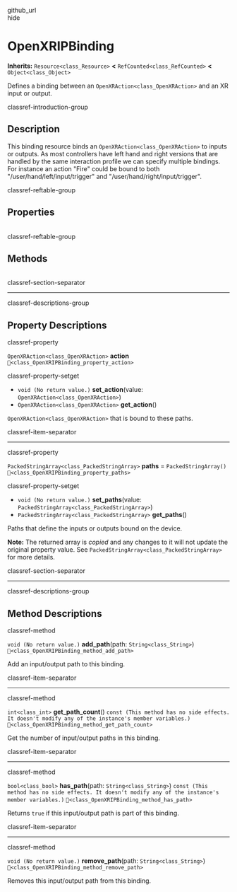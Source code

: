 github\_url  
hide

# OpenXRIPBinding

**Inherits:** `Resource<class_Resource>` **&lt;**
`RefCounted<class_RefCounted>` **&lt;** `Object<class_Object>`

Defines a binding between an `OpenXRAction<class_OpenXRAction>` and an
XR input or output.

classref-introduction-group

## Description

This binding resource binds an `OpenXRAction<class_OpenXRAction>` to
inputs or outputs. As most controllers have left hand and right versions
that are handled by the same interaction profile we can specify multiple
bindings. For instance an action "Fire" could be bound to both
"/user/hand/left/input/trigger" and "/user/hand/right/input/trigger".

classref-reftable-group

## Properties

<table>
<tbody>
<tr>
</tr>
<tr>
</tr>
</tbody>
</table>

classref-reftable-group

## Methods

<table>
<tbody>
<tr>
</tr>
<tr>
</tr>
<tr>
</tr>
<tr>
</tr>
</tbody>
</table>

classref-section-separator

------------------------------------------------------------------------

classref-descriptions-group

## Property Descriptions

classref-property

`OpenXRAction<class_OpenXRAction>` **action**
`🔗<class_OpenXRIPBinding_property_action>`

classref-property-setget

-   `void (No return value.)` **set\_action**(value:
    `OpenXRAction<class_OpenXRAction>`)
-   `OpenXRAction<class_OpenXRAction>` **get\_action**()

`OpenXRAction<class_OpenXRAction>` that is bound to these paths.

classref-item-separator

------------------------------------------------------------------------

classref-property

`PackedStringArray<class_PackedStringArray>` **paths** =
`PackedStringArray()` `🔗<class_OpenXRIPBinding_property_paths>`

classref-property-setget

-   `void (No return value.)` **set\_paths**(value:
    `PackedStringArray<class_PackedStringArray>`)
-   `PackedStringArray<class_PackedStringArray>` **get\_paths**()

Paths that define the inputs or outputs bound on the device.

**Note:** The returned array is *copied* and any changes to it will not
update the original property value. See
`PackedStringArray<class_PackedStringArray>` for more details.

classref-section-separator

------------------------------------------------------------------------

classref-descriptions-group

## Method Descriptions

classref-method

`void (No return value.)` **add\_path**(path: `String<class_String>`)
`🔗<class_OpenXRIPBinding_method_add_path>`

Add an input/output path to this binding.

classref-item-separator

------------------------------------------------------------------------

classref-method

`int<class_int>` **get\_path\_count**()
`const (This method has no side effects. It doesn't modify any of the instance's member variables.)`
`🔗<class_OpenXRIPBinding_method_get_path_count>`

Get the number of input/output paths in this binding.

classref-item-separator

------------------------------------------------------------------------

classref-method

`bool<class_bool>` **has\_path**(path: `String<class_String>`)
`const (This method has no side effects. It doesn't modify any of the instance's member variables.)`
`🔗<class_OpenXRIPBinding_method_has_path>`

Returns `true` if this input/output path is part of this binding.

classref-item-separator

------------------------------------------------------------------------

classref-method

`void (No return value.)` **remove\_path**(path: `String<class_String>`)
`🔗<class_OpenXRIPBinding_method_remove_path>`

Removes this input/output path from this binding.
